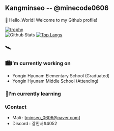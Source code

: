 ## Kangminseo -- @minecode0606
👋 Hello_World! Welcome to my Github profile!

[![trophy](https://github-profile-trophy.vercel.app/?username=minecode0606&theme=chalk&row=2&column=4)](https://github.com/ryo-ma/github-profile-trophy)  
![Github Stats](https://github-readme-stats.vercel.app/api?username=minecode0606&show_icons=true)
[![Top Langs](https://github-readme-stats.vercel.app/api/top-langs/?username=minecode0606&langs_count=8)](https://github.com/anuraghazra/github-readme-stats)


### 🛰

### 🏙I’m currently working on
  * Yongin Hyunam Elementary School (Graduated)
  * Yongin Hyunam Middle School (Attending)
  
### 📖I’m currently learning

### 📞Contact
 * Mali : [minseo_0606@naver.com]
 * Discord : 강민서#4052
 

